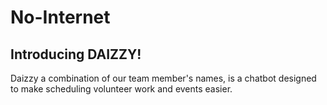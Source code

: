 # No-Internet

## Introducing DAIZZY!
Daizzy a combination of our team member's names, is a chatbot designed to make scheduling volunteer work and events easier.